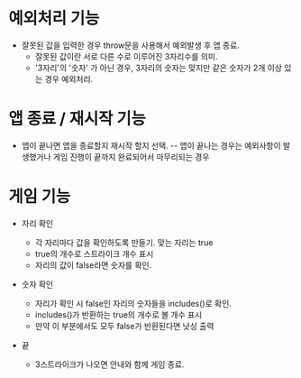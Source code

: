 # 예외처리 기능

- 잘못된 값을 입력한 경우 throw문을 사용해서 예외발생 후 앱 종료.
  - 잘못된 값이란 서로 다른 수로 이루어진 3자리수를 의미.
  - '3자리'의 '숫자' 가 아닌 경우, 3자리의 숫자는 맞지만 같은 숫자가 2개 이상 있는 경우 예외처리.

# 앱 종료 / 재시작 기능

- 앱이 끝나면 앱을 종료할지 재시작 할지 선택.
  -- 앱이 끝나는 경우는 예외사항이 발생했거나 게임 진행이 끝까지 완료되어서 마무리되는 경우

# 게임 기능

- 자리 확인

  - 각 자리마다 값을 확인하도록 만들기. 맞는 자리는 true
  - true의 개수로 스트라이크 개수 표시
  - 자리의 값이 false라면 숫자를 확인.

- 숫자 확인

  - 자리가 확인 시 false인 자리의 숫자들을 includes()로 확인.
  - includes()가 반환하는 true의 개수로 볼 개수 표시
  - 만약 이 부분에서도 모두 false가 반환된다면 낫싱 출력

- 끝

  - 3스트라이크가 나오면 안내와 함께 게임 종료.
